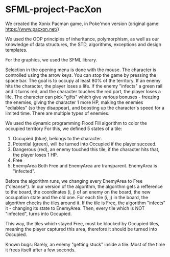 # SFML-project-PacXon

We created the Xonix Pacman game, in Poke'mon version (original game: https://www.pacxon.net/)

We used the OOP principles of inheritance, polymorphism, as well as our knowledge of data structures, the STD, algorithms, exceptions and design templates.

For the graphics, we used the SFML library. 

Selection in the opening menu is done with the mouse. The character is controlled using the arrow keys. 
You can stop the game by pressing the space bar. 
The goal is to occupy at least 80% of the territory. 
If an enemy hits the character, the player loses a life. 
If the enemy "infects" a green rail and it turns red, and the character touches the red part, the player loses a life.
The character can pick "gifts" which give various bonuses - freezing the enemies, giving the character 1 more HP, making the enemies "ediables" (so they disappear), and boosting up the character's speed for a limited time.
There are multiple types of enemies.


We used the dynamic programming Flood Fill algorithm to color the occupied territory
For this, we defined 5 states of a tile:
1) Occupied (blue), belongs to the character.
2) Potential (green), will be turned into Occupied if the player succeed. 
3) Dangerous (red), an enemy touched this tile, if the character hits that, the player loses 1 HP.
4) Free
5) EnemyArea
Both Free and EnemyArea are transparent. EnemyArea is "infected".

Before the algorithm runs, we changing every EnemyArea to Free ("cleanse").
In our version of the algorithm, the algorithm gets a refference to the board, the coordinates (i, j) of an enemy on the board, the new occupation state and the old one.
For each tile (i, j) in the board, the algorithm checks the tiles around it. 
If the tile is Free, the algorithm "infects" it - changing its state to EnemyArea.
Then, every tile which is NOT "infected", turns into Occupied.

This way, the tiles which stayed Free, must be blocked by Occupied tiles, meaning the player captured this area, therefore it should be turned into Occupied.


Known bugs:
Rarely, an enemy "getting stuck" inside a tile. Most of the time it frees itself after a few seconds.
